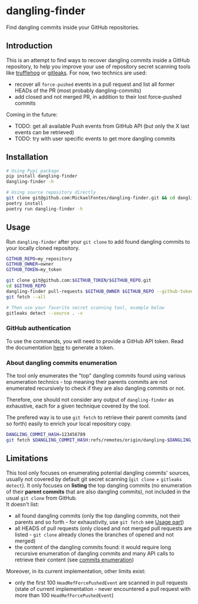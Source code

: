 # dangling-finder

Find dangling commits inside your GitHub repositories.

## Introduction

This is an attempt to find ways to recover dangling commits inside a GitHub repository, to help you improve your use of repository secret scanning tools like [trufflehog](https://github.com/trufflesecurity/trufflehog) or [gitleaks](https://github.com/gitleaks/gitleaks).
For now, two technics are used:

* recover all `force-pushed` events in a pull request and list all former HEADs of the PR (most probably dangling-commits)
* add closed and not merged PR, in addition to their lost force-pushed commits

Coming in the future:

* TODO: get all available Push events from GitHub API (but only the X last events can be retrieved)
* TODO: try with user specific events to get more dangling commits

## Installation

```bash
# Using Pypi package
pip install dangling-finder
dangling-finder -h

# Using source repository directly
git clone git@github.com:MickaelFontes/dangling-finder.git && cd dangling-finder
poetry install
poetry run dangling-finder -h
```

## Usage

Run `dangling-finder` after your `git clone` to add found dangling commits to your locally cloned repository.

```bash
GITHUB_REPO=my_repository
GITHUB_OWNER=owner
GITHUB_TOKEN=my_token

git clone git@github.com:$GITHUB_TOKEN/$GITHUB_REPO.git
cd $GITHUB_REPO
dangling-finder pull-requests $GITHUB_OWNER $GITHUB_REPO --github-token $GITHUB_TOKEN --git-config >> ./.git/config
git fetch --all

# Then use your favorite secret scanning tool, example below
gitleaks detect --source . -v
```

### GitHub authentication

To use the commands, you will need to provide a GitHub API token. Read the documentation [here](https://docs.github.com/en/authentication/keeping-your-account-and-data-secure/managing-your-personal-access-tokens) to generate a token.

### About dangling commits enumeration

The tool only enumerates the "top" dangling commits found using various enumeration technics - top meaning their parents commits are not enumerated recursively to check if they are also dangling commits or not.

Therefore, one should not consider any output of `dangling-finder` as exhaustive, each for a given technique covered by the tool.

The prefered way is to use `git fetch` to retrieve their parent commits (and so forth) easily to enrich your local repository copy.

```bash
DANGLING_COMMIT_HASH=123456789
git fetch $DANGLING_COMMIT_HASH:refs/remotes/origin/dangling-$DANGLING_COMMIT_HASH
```

## Limitations

This tool only focuses on enumerating potential dangling commits' sources, usually not covered by default git secret scanning (`git clone` + `gitleaks detect`). It only focuses on **listing** the top dangling commits (no enumeration of their **parent commits** that are also dangling commits), not included in the usual `git clone` from GitHub.  
It doesn't list:

* all found dangling commits (only the top dangling commits, not their parents and so forth - for exhaustivity, use `git fetch` see [Usage part](#about-dangling-commits-enumeration))
* all HEADS of pull requests (only closed and not merged pull requests are listed - `git clone` already clones the branches of opened and not merged)
* the content of the dangling commits found: it would require long recursive enumeration of dangling commits and many API calls to retrieve their content (see [commits enumeration](#about-dangling-commits-enumeration))

Moreover, in its current implementation, other limits exist:

* only the first 100 `HeadRefForcePushedEvent` are scanned in pull requests (state of current implementation - never encountered a pull request with more than 100 `HeadRefForcePushedEvent`)

